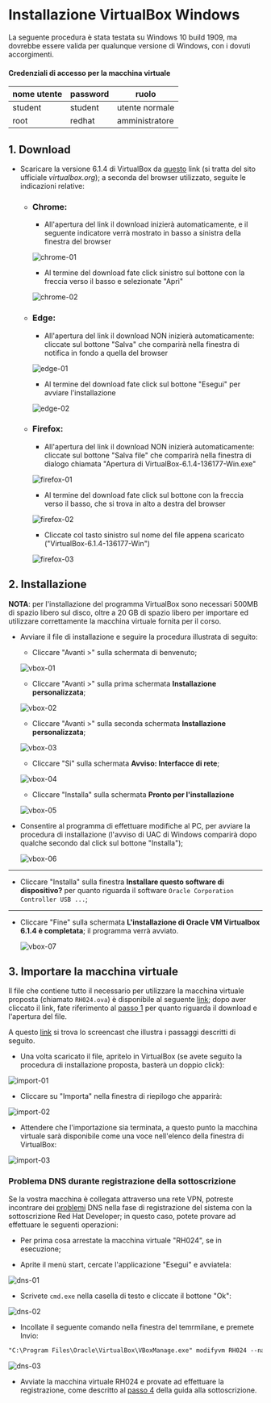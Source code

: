 # Installazione VirtualBox Windows

La seguente procedura è stata testata su Windows 10 build 1909, ma dovrebbe essere valida per qualunque versione di Windows, con i dovuti accorgimenti.

#### Credenziali di accesso per la macchina virtuale

| nome utente | password | ruolo |
|-|-|-|
| student | student | utente normale |
| root | redhat | amministratore |

## 1. Download

- Scaricare la versione 6.1.4 di VirtualBox da [questo](https://download.virtualbox.org/virtualbox/6.1.4/VirtualBox-6.1.4-136177-Win.exe) link (si tratta del sito ufficiale *virtualbox.org*); a seconda del browser utilizzato, seguite le indicazioni relative:
    * ### Chrome:
        - All'apertura del link il download inizierà automaticamente, e il seguente indicatore verrà mostrato in basso a sinistra della finestra del browser

        ![chrome-01](img/download-chrome-01.PNG)

        - Al termine del download fate click sinistro sul bottone con la freccia verso il basso e selezionate "Apri"

        ![chrome-02](img/download-chrome-02.PNG)

    * ### Edge:
        - All'apertura del link il download NON inizierà automaticamente: cliccate sul bottone "Salva" che comparirà nella finestra di notifica in fondo a quella del browser

        ![edge-01](img/download-edge-01.PNG)

        - Al termine del download fate click sul bottone "Esegui" per avviare l'installazione

        ![edge-02](img/download-edge-02.PNG)

    * ### Firefox:
        - All'apertura del link il download NON inizierà automaticamente: cliccate sul bottone "Salva file" che comparirà nella finestra di dialogo chiamata "Apertura di VirtualBox-6.1.4-136177-Win.exe"

        ![firefox-01](img/download-firefox-01.PNG)

        - Al termine del download fate click sul bottone con la freccia verso il basso, che si trova in alto a destra del browser

        ![firefox-02](img/download-firefox-02.PNG)

        - Cliccate col tasto sinistro sul nome del file appena scaricato ("VirtualBox-6.1.4-136177-Win")

        ![firefox-03](img/download-firefox-03.PNG)

## 2. Installazione

**NOTA**: per l'installazione del programma VirtualBox sono necessari 500MB di spazio libero sul disco, oltre a 20 GB di spazio libero per importare ed utilizzare correttamente la macchina virtuale fornita per il corso.

- Avviare il file di installazione e seguire la procedura illustrata di seguito:
    * Cliccare "Avanti >" sulla schermata di benvenuto;

    ![vbox-01](img/install-vbox-01.PNG)

    * Cliccare "Avanti >" sulla prima schermata **Installazione personalizzata**;

    ![vbox-02](img/install-vbox-02.PNG)

    * Cliccare "Avanti >" sulla seconda schermata **Installazione personalizzata**;

    ![vbox-03](img/install-vbox-03.PNG)

    * Cliccare "Si" sulla schermata **Avviso: Interfacce di rete**;

    ![vbox-04](img/install-vbox-04.PNG)

    * Cliccare "Installa" sulla schermata **Pronto per l'installazione**

    ![vbox-05](img/install-vbox-05.PNG)

- Consentire al programma di effettuare modifiche al PC, per avviare la procedura di installazione (l'avviso di UAC di Windows comparirà dopo qualche secondo dal click sul bottone "Installa");

    ![vbox-06](img/install-vbox-06.PNG)

---
- Cliccare "Installa" sulla finestra **Installare questo software di dispositivo?** per quanto riguarda il software `Oracle Corporation Controller USB ...`;
---


- Cliccare "Fine" sulla schermata **L'installazione di Oracle VM Virtualbox 6.1.4 è completata**; il programma verrà avviato.

    ![vbox-07](img/install-vbox-07.PNG)

## 3. Importare la macchina virtuale

Il file che contiene tutto il necessario per utilizzare la macchina virtuale proposta (chiamato `RH024.ova`) è disponibile al seguente [link](https://drive.google.com/open?id=1OU2rsSPBxk4V6KamomSOX8PbqVETy--y); dopo aver cliccato il link, fate riferimento al [passo 1](#1-download) per quanto riguarda il download e l'apertura del file.

A questo [link](https://youtu.be/CY9y-l410AQ) si trova lo screencast che illustra i passaggi descritti di seguito.

- Una volta scaricato il file, apritelo in VirtualBox (se avete seguito la procedura di installazione proposta, basterà un doppio click):

![import-01](img/import-ova-01.PNG)

- Cliccare su "Importa" nella finestra di riepilogo che apparirà:

![import-02](img/import-ova-02.PNG)

- Attendere che l'importazione sia terminata, a questo punto la macchina virtuale sarà disponibile come una voce nell'elenco della finestra di VirtualBox:

![import-03](img/import-ova-03.PNG)

### Problema DNS durante registrazione della sottoscrizione

Se la vostra macchina è collegata attraverso una rete VPN, potreste incontrare dei [problemi](https://github.com/extraordy/rh024/issues/8) DNS nella fase di registrazione del sistema con la sottoscrizione Red Hat Developer; in questo caso, potete provare ad effettuare le seguenti operazioni:

- Per prima cosa arrestate la macchina virtuale "RH024", se in esecuzione;

- Aprite il menù start, cercate l'applicazione "Esegui" e avviatela:

![dns-01](img/vbox-dns-01.PNG)

- Scrivete `cmd.exe` nella casella di testo e cliccate il bottone "Ok":

![dns-02](img/vbox-dns-02.PNG)

- Incollate il seguente comando nella finestra del temrmilane, e premete Invio:

```ps
"C:\Program Files\Oracle\VirtualBox\VBoxManage.exe" modifyvm RH024 --natdnshostresolver1 on
```

![dns-03](img/vbox-dns-03.PNG)

- Avviate la macchina virtuale RH024 e provate ad effettuare la registrazione, come descritto al [passo 4](../rhdev-subscribe/README.md/#4-attivazione-della-sottoscrizione) della guida alla sottoscrizione.
